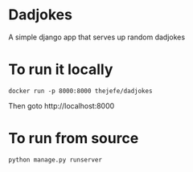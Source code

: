 # Dadjokes

A simple django app that serves up random dadjokes

# To run it locally

```
docker run -p 8000:8000 thejefe/dadjokes
```

Then goto http://localhost:8000

# To run from source

```
python manage.py runserver
```
